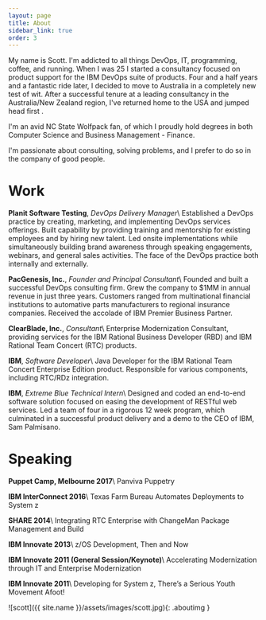 ```yaml
---
layout: page
title: About
sidebar_link: true
order: 3
---
```


My name is Scott. I'm addicted to all things DevOps, IT, programming, coffee, and running. When I was 25 I started a consultancy focused on product support for the IBM DevOps suite of products.  Four and a half years and a fantastic ride later, I decided to move to Australia in a completely new test of wit.  After a successful tenure at a leading consultancy in the Australia/New Zealand region, I've returned home to the USA and jumped head first .

I'm an avid NC State Wolfpack fan, of which I proudly hold degrees in both
Computer Science and Business Management - Finance.

I'm passionate about consulting, solving problems, and I prefer to do so in the
company of good people.

# Work
**Planit Software Testing**, *DevOps Delivery Manager*\\
Established a DevOps practice by creating, marketing, and implementing DevOps services offerings. Built capability by providing training and mentorship for existing employees and by hiring new talent. Led onsite implementations while simultaneously building brand awareness through speaking engagements, webinars, and general sales activities. The face of the DevOps practice both internally and externally.

**PacGenesis, Inc.**, *Founder and Principal Consultant*\\
Founded and built a successful DevOps consulting firm. Grew the company to $1MM in annual revenue in just three years. Customers ranged from multinational financial institutions to automative parts manufacturers to regional insurance companies. Received the accolade of IBM Premier Business Partner.

**ClearBlade, Inc.**, *Consultant*\\
Enterprise Modernization Consultant, providing services for the IBM Rational Business Developer (RBD) and IBM Rational Team Concert (RTC) products.

**IBM**, *Software Developer*\\
Java Developer for the IBM Rational Team Concert Enterprise Edition product. Responsible for various components, including RTC/RDz integration.

**IBM**, *Extreme Blue Technical Intern*\\
Designed and coded an end-to-end software solution focused on easing the development of RESTful web services. Led a team of four in a rigorous 12 week program, which culminated in a successful product delivery and a demo to the CEO of IBM, Sam Palmisano.

# Speaking
**Puppet Camp, Melbourne 2017**\\
Panviva Puppetry

**IBM InterConnect 2016**\\
Texas Farm Bureau Automates Deployments to System z

**SHARE 2014**\\
Integrating RTC Enterprise with ChangeMan Package Management and Build

**IBM Innovate 2013**\\
z/OS Development, Then and Now

**IBM Innovate 2011 (General Session/Keynote)**\\
Accelerating Modernization through IT and Enterprise Modernization

**IBM Innovate 2011**\\
Developing for System z, There’s a Serious Youth Movement Afoot!

<!-- # Profile -->
![scott]({{ site.name }}/assets/images/scott.jpg){: .aboutimg }
